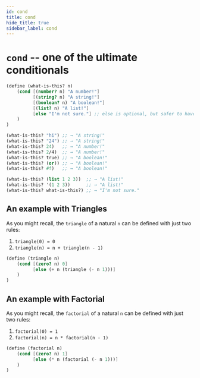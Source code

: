 ```yaml
---
id: cond
title: cond
hide_title: true
sidebar_label: cond
---
```


# `cond` -- one of the ultimate conditionals

``` scheme
(define (what-is-this? n)
    (cond [(number? n) "A number!"]
          [(string? n) "A string!"]
          [(boolean? n) "A boolean!"]
          [(list? n) "A list!"]
          [else "I'm not sure."] ;; else is optional, but safer to have
    )
)

(what-is-this? "hi") ;; → "A string!"
(what-is-this? "24") ;; → "A string!"
(what-is-this? 24)   ;; → "A number!"
(what-is-this? 2/4)  ;; → "A number!"
(what-is-this? true) ;; → "A boolean!"
(what-is-this? (or)) ;; → "A boolean!"
(what-is-this? #f)   ;; → "A boolean!"

(what-is-this? (list 1 2 3))  ;; → "A list!"
(what-is-this? '(1 2 3))      ;; → "A list!"
(what-is-this? what-is-this?) ;; → "I'm not sure."
```

## An example with Triangles

As you might recall, the `triangle` of a natural `n` can be defined with just
two rules:

1. `triangle(0) = 0`
2. `triangle(n) = n + triangle(n - 1)`

``` scheme
(define (triangle n)
    (cond [(zero? n) 0]
          [else (+ n (triangle (- n 1)))]
    )
)
```

## An example with Factorial

As you might recall, the `factorial` of a natural `n` can be defined with just
two rules:

1. `factorial(0) = 1`
2. `factorial(n) = n * factorial(n - 1)`

``` scheme
(define (factorial n)
    (cond [(zero? n) 1]
          [else (* n (factorial (- n 1)))]
    )
)
```
